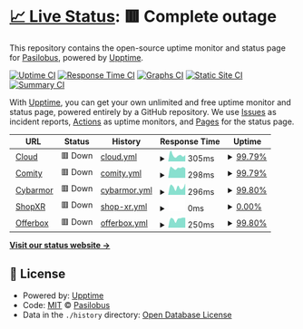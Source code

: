 # [📈 Live Status](https://demo.upptime.js.org): <!--live status--> **🟥 Complete outage**

This repository contains the open-source uptime monitor and status page for [Pasilobus](http://www.pasilobus.com), powered by [Upptime](https://github.com/upptime/upptime).

[![Uptime CI](https://github.com/pasilobus/status-page/workflows/Uptime%20CI/badge.svg)](https://github.com/pasilobus/status-page/actions?query=workflow%3A%22Uptime+CI%22)
[![Response Time CI](https://github.com/pasilobus/status-page/workflows/Response%20Time%20CI/badge.svg)](https://github.com/pasilobus/status-page/actions?query=workflow%3A%22Response+Time+CI%22)
[![Graphs CI](https://github.com/pasilobus/status-page/workflows/Graphs%20CI/badge.svg)](https://github.com/pasilobus/status-page/actions?query=workflow%3A%22Graphs+CI%22)
[![Static Site CI](https://github.com/pasilobus/status-page/workflows/Static%20Site%20CI/badge.svg)](https://github.com/pasilobus/status-page/actions?query=workflow%3A%22Static+Site+CI%22)
[![Summary CI](https://github.com/pasilobus/status-page/workflows/Summary%20CI/badge.svg)](https://github.com/pasilobus/status-page/actions?query=workflow%3A%22Summary+CI%22)

With [Upptime](https://upptime.js.org), you can get your own unlimited and free uptime monitor and status page, powered entirely by a GitHub repository. We use [Issues](https://github.com/pasilobus/status-page/issues) as incident reports, [Actions](https://github.com/pasilobus/status-page/actions) as uptime monitors, and [Pages](https://demo.upptime.js.org) for the status page.

<!--start: status pages-->
<!-- This summary is generated by Upptime (https://github.com/upptime/upptime) -->
<!-- Do not edit this manually, your changes will be overwritten -->
<!-- prettier-ignore -->
| URL | Status | History | Response Time | Uptime |
| --- | ------ | ------- | ------------- | ------ |
| <img alt="" src="https://favicons.githubusercontent.com/www.pasilobus.com" height="13"> [Cloud](https://www.pasilobus.com) | 🟥 Down | [cloud.yml](https://github.com/Pasilobus/status-page/commits/HEAD/history/cloud.yml) | <details><summary><img alt="Response time graph" src="./graphs/cloud/response-time-week.png" height="20"> 305ms</summary><br><a href="https://status.pasilobus.com/history/cloud"><img alt="Response time 294" src="https://img.shields.io/endpoint?url=https%3A%2F%2Fraw.githubusercontent.com%2FPasilobus%2Fstatus-page%2FHEAD%2Fapi%2Fcloud%2Fresponse-time.json"></a><br><a href="https://status.pasilobus.com/history/cloud"><img alt="24-hour response time 205" src="https://img.shields.io/endpoint?url=https%3A%2F%2Fraw.githubusercontent.com%2FPasilobus%2Fstatus-page%2FHEAD%2Fapi%2Fcloud%2Fresponse-time-day.json"></a><br><a href="https://status.pasilobus.com/history/cloud"><img alt="7-day response time 305" src="https://img.shields.io/endpoint?url=https%3A%2F%2Fraw.githubusercontent.com%2FPasilobus%2Fstatus-page%2FHEAD%2Fapi%2Fcloud%2Fresponse-time-week.json"></a><br><a href="https://status.pasilobus.com/history/cloud"><img alt="30-day response time 717" src="https://img.shields.io/endpoint?url=https%3A%2F%2Fraw.githubusercontent.com%2FPasilobus%2Fstatus-page%2FHEAD%2Fapi%2Fcloud%2Fresponse-time-month.json"></a><br><a href="https://status.pasilobus.com/history/cloud"><img alt="1-year response time 294" src="https://img.shields.io/endpoint?url=https%3A%2F%2Fraw.githubusercontent.com%2FPasilobus%2Fstatus-page%2FHEAD%2Fapi%2Fcloud%2Fresponse-time-year.json"></a></details> | <details><summary><a href="https://status.pasilobus.com/history/cloud">99.79%</a></summary><a href="https://status.pasilobus.com/history/cloud"><img alt="All-time uptime 99.96%" src="https://img.shields.io/endpoint?url=https%3A%2F%2Fraw.githubusercontent.com%2FPasilobus%2Fstatus-page%2FHEAD%2Fapi%2Fcloud%2Fuptime.json"></a><br><a href="https://status.pasilobus.com/history/cloud"><img alt="24-hour uptime 98.56%" src="https://img.shields.io/endpoint?url=https%3A%2F%2Fraw.githubusercontent.com%2FPasilobus%2Fstatus-page%2FHEAD%2Fapi%2Fcloud%2Fuptime-day.json"></a><br><a href="https://status.pasilobus.com/history/cloud"><img alt="7-day uptime 99.79%" src="https://img.shields.io/endpoint?url=https%3A%2F%2Fraw.githubusercontent.com%2FPasilobus%2Fstatus-page%2FHEAD%2Fapi%2Fcloud%2Fuptime-week.json"></a><br><a href="https://status.pasilobus.com/history/cloud"><img alt="30-day uptime 99.88%" src="https://img.shields.io/endpoint?url=https%3A%2F%2Fraw.githubusercontent.com%2FPasilobus%2Fstatus-page%2FHEAD%2Fapi%2Fcloud%2Fuptime-month.json"></a><br><a href="https://status.pasilobus.com/history/cloud"><img alt="1-year uptime 99.96%" src="https://img.shields.io/endpoint?url=https%3A%2F%2Fraw.githubusercontent.com%2FPasilobus%2Fstatus-page%2FHEAD%2Fapi%2Fcloud%2Fuptime-year.json"></a></details>
| <img alt="" src="https://favicons.githubusercontent.com/www.comity.app" height="13"> [Comity](https://www.comity.app) | 🟥 Down | [comity.yml](https://github.com/Pasilobus/status-page/commits/HEAD/history/comity.yml) | <details><summary><img alt="Response time graph" src="./graphs/comity/response-time-week.png" height="20"> 298ms</summary><br><a href="https://status.pasilobus.com/history/comity"><img alt="Response time 289" src="https://img.shields.io/endpoint?url=https%3A%2F%2Fraw.githubusercontent.com%2FPasilobus%2Fstatus-page%2FHEAD%2Fapi%2Fcomity%2Fresponse-time.json"></a><br><a href="https://status.pasilobus.com/history/comity"><img alt="24-hour response time 293" src="https://img.shields.io/endpoint?url=https%3A%2F%2Fraw.githubusercontent.com%2FPasilobus%2Fstatus-page%2FHEAD%2Fapi%2Fcomity%2Fresponse-time-day.json"></a><br><a href="https://status.pasilobus.com/history/comity"><img alt="7-day response time 298" src="https://img.shields.io/endpoint?url=https%3A%2F%2Fraw.githubusercontent.com%2FPasilobus%2Fstatus-page%2FHEAD%2Fapi%2Fcomity%2Fresponse-time-week.json"></a><br><a href="https://status.pasilobus.com/history/comity"><img alt="30-day response time 303" src="https://img.shields.io/endpoint?url=https%3A%2F%2Fraw.githubusercontent.com%2FPasilobus%2Fstatus-page%2FHEAD%2Fapi%2Fcomity%2Fresponse-time-month.json"></a><br><a href="https://status.pasilobus.com/history/comity"><img alt="1-year response time 289" src="https://img.shields.io/endpoint?url=https%3A%2F%2Fraw.githubusercontent.com%2FPasilobus%2Fstatus-page%2FHEAD%2Fapi%2Fcomity%2Fresponse-time-year.json"></a></details> | <details><summary><a href="https://status.pasilobus.com/history/comity">99.79%</a></summary><a href="https://status.pasilobus.com/history/comity"><img alt="All-time uptime 99.97%" src="https://img.shields.io/endpoint?url=https%3A%2F%2Fraw.githubusercontent.com%2FPasilobus%2Fstatus-page%2FHEAD%2Fapi%2Fcomity%2Fuptime.json"></a><br><a href="https://status.pasilobus.com/history/comity"><img alt="24-hour uptime 98.56%" src="https://img.shields.io/endpoint?url=https%3A%2F%2Fraw.githubusercontent.com%2FPasilobus%2Fstatus-page%2FHEAD%2Fapi%2Fcomity%2Fuptime-day.json"></a><br><a href="https://status.pasilobus.com/history/comity"><img alt="7-day uptime 99.79%" src="https://img.shields.io/endpoint?url=https%3A%2F%2Fraw.githubusercontent.com%2FPasilobus%2Fstatus-page%2FHEAD%2Fapi%2Fcomity%2Fuptime-week.json"></a><br><a href="https://status.pasilobus.com/history/comity"><img alt="30-day uptime 99.88%" src="https://img.shields.io/endpoint?url=https%3A%2F%2Fraw.githubusercontent.com%2FPasilobus%2Fstatus-page%2FHEAD%2Fapi%2Fcomity%2Fuptime-month.json"></a><br><a href="https://status.pasilobus.com/history/comity"><img alt="1-year uptime 99.97%" src="https://img.shields.io/endpoint?url=https%3A%2F%2Fraw.githubusercontent.com%2FPasilobus%2Fstatus-page%2FHEAD%2Fapi%2Fcomity%2Fuptime-year.json"></a></details>
| <img alt="" src="https://favicons.githubusercontent.com/www.cybarmor.app" height="13"> [Cybarmor](https://www.cybarmor.app) | 🟥 Down | [cybarmor.yml](https://github.com/Pasilobus/status-page/commits/HEAD/history/cybarmor.yml) | <details><summary><img alt="Response time graph" src="./graphs/cybarmor/response-time-week.png" height="20"> 296ms</summary><br><a href="https://status.pasilobus.com/history/cybarmor"><img alt="Response time 376" src="https://img.shields.io/endpoint?url=https%3A%2F%2Fraw.githubusercontent.com%2FPasilobus%2Fstatus-page%2FHEAD%2Fapi%2Fcybarmor%2Fresponse-time.json"></a><br><a href="https://status.pasilobus.com/history/cybarmor"><img alt="24-hour response time 268" src="https://img.shields.io/endpoint?url=https%3A%2F%2Fraw.githubusercontent.com%2FPasilobus%2Fstatus-page%2FHEAD%2Fapi%2Fcybarmor%2Fresponse-time-day.json"></a><br><a href="https://status.pasilobus.com/history/cybarmor"><img alt="7-day response time 296" src="https://img.shields.io/endpoint?url=https%3A%2F%2Fraw.githubusercontent.com%2FPasilobus%2Fstatus-page%2FHEAD%2Fapi%2Fcybarmor%2Fresponse-time-week.json"></a><br><a href="https://status.pasilobus.com/history/cybarmor"><img alt="30-day response time 399" src="https://img.shields.io/endpoint?url=https%3A%2F%2Fraw.githubusercontent.com%2FPasilobus%2Fstatus-page%2FHEAD%2Fapi%2Fcybarmor%2Fresponse-time-month.json"></a><br><a href="https://status.pasilobus.com/history/cybarmor"><img alt="1-year response time 376" src="https://img.shields.io/endpoint?url=https%3A%2F%2Fraw.githubusercontent.com%2FPasilobus%2Fstatus-page%2FHEAD%2Fapi%2Fcybarmor%2Fresponse-time-year.json"></a></details> | <details><summary><a href="https://status.pasilobus.com/history/cybarmor">99.80%</a></summary><a href="https://status.pasilobus.com/history/cybarmor"><img alt="All-time uptime 99.98%" src="https://img.shields.io/endpoint?url=https%3A%2F%2Fraw.githubusercontent.com%2FPasilobus%2Fstatus-page%2FHEAD%2Fapi%2Fcybarmor%2Fuptime.json"></a><br><a href="https://status.pasilobus.com/history/cybarmor"><img alt="24-hour uptime 98.57%" src="https://img.shields.io/endpoint?url=https%3A%2F%2Fraw.githubusercontent.com%2FPasilobus%2Fstatus-page%2FHEAD%2Fapi%2Fcybarmor%2Fuptime-day.json"></a><br><a href="https://status.pasilobus.com/history/cybarmor"><img alt="7-day uptime 99.80%" src="https://img.shields.io/endpoint?url=https%3A%2F%2Fraw.githubusercontent.com%2FPasilobus%2Fstatus-page%2FHEAD%2Fapi%2Fcybarmor%2Fuptime-week.json"></a><br><a href="https://status.pasilobus.com/history/cybarmor"><img alt="30-day uptime 99.88%" src="https://img.shields.io/endpoint?url=https%3A%2F%2Fraw.githubusercontent.com%2FPasilobus%2Fstatus-page%2FHEAD%2Fapi%2Fcybarmor%2Fuptime-month.json"></a><br><a href="https://status.pasilobus.com/history/cybarmor"><img alt="1-year uptime 99.98%" src="https://img.shields.io/endpoint?url=https%3A%2F%2Fraw.githubusercontent.com%2FPasilobus%2Fstatus-page%2FHEAD%2Fapi%2Fcybarmor%2Fuptime-year.json"></a></details>
| <img alt="" src="https://favicons.githubusercontent.com/www.shopxr.app" height="13"> [ShopXR](https://www.shopxr.app) | 🟥 Down | [shop-xr.yml](https://github.com/Pasilobus/status-page/commits/HEAD/history/shop-xr.yml) | <details><summary><img alt="Response time graph" src="./graphs/shop-xr/response-time-week.png" height="20"> 0ms</summary><br><a href="https://status.pasilobus.com/history/shop-xr"><img alt="Response time 252" src="https://img.shields.io/endpoint?url=https%3A%2F%2Fraw.githubusercontent.com%2FPasilobus%2Fstatus-page%2FHEAD%2Fapi%2Fshop-xr%2Fresponse-time.json"></a><br><a href="https://status.pasilobus.com/history/shop-xr"><img alt="24-hour response time 0" src="https://img.shields.io/endpoint?url=https%3A%2F%2Fraw.githubusercontent.com%2FPasilobus%2Fstatus-page%2FHEAD%2Fapi%2Fshop-xr%2Fresponse-time-day.json"></a><br><a href="https://status.pasilobus.com/history/shop-xr"><img alt="7-day response time 0" src="https://img.shields.io/endpoint?url=https%3A%2F%2Fraw.githubusercontent.com%2FPasilobus%2Fstatus-page%2FHEAD%2Fapi%2Fshop-xr%2Fresponse-time-week.json"></a><br><a href="https://status.pasilobus.com/history/shop-xr"><img alt="30-day response time 221" src="https://img.shields.io/endpoint?url=https%3A%2F%2Fraw.githubusercontent.com%2FPasilobus%2Fstatus-page%2FHEAD%2Fapi%2Fshop-xr%2Fresponse-time-month.json"></a><br><a href="https://status.pasilobus.com/history/shop-xr"><img alt="1-year response time 252" src="https://img.shields.io/endpoint?url=https%3A%2F%2Fraw.githubusercontent.com%2FPasilobus%2Fstatus-page%2FHEAD%2Fapi%2Fshop-xr%2Fresponse-time-year.json"></a></details> | <details><summary><a href="https://status.pasilobus.com/history/shop-xr">0.00%</a></summary><a href="https://status.pasilobus.com/history/shop-xr"><img alt="All-time uptime 29.07%" src="https://img.shields.io/endpoint?url=https%3A%2F%2Fraw.githubusercontent.com%2FPasilobus%2Fstatus-page%2FHEAD%2Fapi%2Fshop-xr%2Fuptime.json"></a><br><a href="https://status.pasilobus.com/history/shop-xr"><img alt="24-hour uptime 0.00%" src="https://img.shields.io/endpoint?url=https%3A%2F%2Fraw.githubusercontent.com%2FPasilobus%2Fstatus-page%2FHEAD%2Fapi%2Fshop-xr%2Fuptime-day.json"></a><br><a href="https://status.pasilobus.com/history/shop-xr"><img alt="7-day uptime 0.00%" src="https://img.shields.io/endpoint?url=https%3A%2F%2Fraw.githubusercontent.com%2FPasilobus%2Fstatus-page%2FHEAD%2Fapi%2Fshop-xr%2Fuptime-week.json"></a><br><a href="https://status.pasilobus.com/history/shop-xr"><img alt="30-day uptime 0.00%" src="https://img.shields.io/endpoint?url=https%3A%2F%2Fraw.githubusercontent.com%2FPasilobus%2Fstatus-page%2FHEAD%2Fapi%2Fshop-xr%2Fuptime-month.json"></a><br><a href="https://status.pasilobus.com/history/shop-xr"><img alt="1-year uptime 29.07%" src="https://img.shields.io/endpoint?url=https%3A%2F%2Fraw.githubusercontent.com%2FPasilobus%2Fstatus-page%2FHEAD%2Fapi%2Fshop-xr%2Fuptime-year.json"></a></details>
| <img alt="" src="https://favicons.githubusercontent.com/www.offerbox.app" height="13"> [Offerbox](https://www.offerbox.app) | 🟥 Down | [offerbox.yml](https://github.com/Pasilobus/status-page/commits/HEAD/history/offerbox.yml) | <details><summary><img alt="Response time graph" src="./graphs/offerbox/response-time-week.png" height="20"> 250ms</summary><br><a href="https://status.pasilobus.com/history/offerbox"><img alt="Response time 234" src="https://img.shields.io/endpoint?url=https%3A%2F%2Fraw.githubusercontent.com%2FPasilobus%2Fstatus-page%2FHEAD%2Fapi%2Fofferbox%2Fresponse-time.json"></a><br><a href="https://status.pasilobus.com/history/offerbox"><img alt="24-hour response time 233" src="https://img.shields.io/endpoint?url=https%3A%2F%2Fraw.githubusercontent.com%2FPasilobus%2Fstatus-page%2FHEAD%2Fapi%2Fofferbox%2Fresponse-time-day.json"></a><br><a href="https://status.pasilobus.com/history/offerbox"><img alt="7-day response time 250" src="https://img.shields.io/endpoint?url=https%3A%2F%2Fraw.githubusercontent.com%2FPasilobus%2Fstatus-page%2FHEAD%2Fapi%2Fofferbox%2Fresponse-time-week.json"></a><br><a href="https://status.pasilobus.com/history/offerbox"><img alt="30-day response time 314" src="https://img.shields.io/endpoint?url=https%3A%2F%2Fraw.githubusercontent.com%2FPasilobus%2Fstatus-page%2FHEAD%2Fapi%2Fofferbox%2Fresponse-time-month.json"></a><br><a href="https://status.pasilobus.com/history/offerbox"><img alt="1-year response time 234" src="https://img.shields.io/endpoint?url=https%3A%2F%2Fraw.githubusercontent.com%2FPasilobus%2Fstatus-page%2FHEAD%2Fapi%2Fofferbox%2Fresponse-time-year.json"></a></details> | <details><summary><a href="https://status.pasilobus.com/history/offerbox">99.80%</a></summary><a href="https://status.pasilobus.com/history/offerbox"><img alt="All-time uptime 97.47%" src="https://img.shields.io/endpoint?url=https%3A%2F%2Fraw.githubusercontent.com%2FPasilobus%2Fstatus-page%2FHEAD%2Fapi%2Fofferbox%2Fuptime.json"></a><br><a href="https://status.pasilobus.com/history/offerbox"><img alt="24-hour uptime 98.57%" src="https://img.shields.io/endpoint?url=https%3A%2F%2Fraw.githubusercontent.com%2FPasilobus%2Fstatus-page%2FHEAD%2Fapi%2Fofferbox%2Fuptime-day.json"></a><br><a href="https://status.pasilobus.com/history/offerbox"><img alt="7-day uptime 99.80%" src="https://img.shields.io/endpoint?url=https%3A%2F%2Fraw.githubusercontent.com%2FPasilobus%2Fstatus-page%2FHEAD%2Fapi%2Fofferbox%2Fuptime-week.json"></a><br><a href="https://status.pasilobus.com/history/offerbox"><img alt="30-day uptime 99.88%" src="https://img.shields.io/endpoint?url=https%3A%2F%2Fraw.githubusercontent.com%2FPasilobus%2Fstatus-page%2FHEAD%2Fapi%2Fofferbox%2Fuptime-month.json"></a><br><a href="https://status.pasilobus.com/history/offerbox"><img alt="1-year uptime 97.47%" src="https://img.shields.io/endpoint?url=https%3A%2F%2Fraw.githubusercontent.com%2FPasilobus%2Fstatus-page%2FHEAD%2Fapi%2Fofferbox%2Fuptime-year.json"></a></details>

<!--end: status pages-->

[**Visit our status website →**](https://status.pasilobus.com)

## 📄 License

- Powered by: [Upptime](https://github.com/upptime/upptime)
- Code: [MIT](./LICENSE) © [Pasilobus](http://www.pasilobus.com)
- Data in the `./history` directory: [Open Database License](https://opendatacommons.org/licenses/odbl/1-0/)
